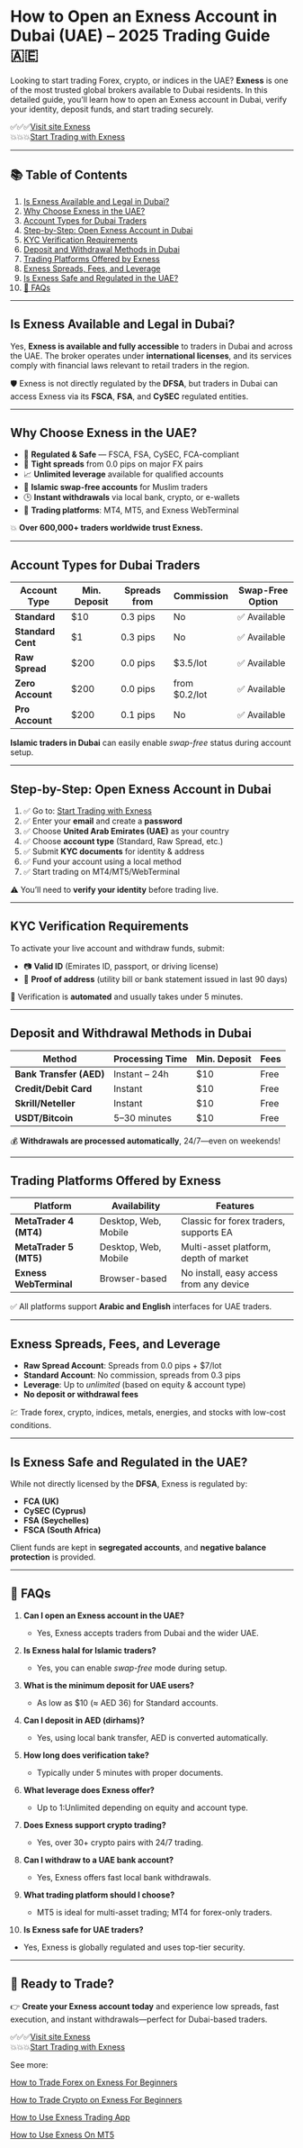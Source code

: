 # How to Open an Exness Account in Dubai (UAE) – 2025 Trading Guide 🇦🇪

Looking to start trading Forex, crypto, or indices in the UAE? **Exness** is one of the most trusted global brokers available to Dubai residents. In this detailed guide, you’ll learn how to open an Exness account in Dubai, verify your identity, deposit funds, and start trading securely.

✅✅✅[Visit site Exness](https://one.exnesstrack.org/a/newup2)  
💥💥💥[Start Trading with Exness](https://one.exnesstrack.org/boarding/sign-up/a/newup2)

---

## 📚 Table of Contents

1. [Is Exness Available and Legal in Dubai?](#is-exness-available-and-legal-in-dubai)  
2. [Why Choose Exness in the UAE?](#why-choose-exness-in-the-uae)  
3. [Account Types for Dubai Traders](#account-types-for-dubai-traders)  
4. [Step-by-Step: Open Exness Account in Dubai](#step-by-step-open-exness-account-in-dubai)  
5. [KYC Verification Requirements](#kyc-verification-requirements)  
6. [Deposit and Withdrawal Methods in Dubai](#deposit-and-withdrawal-methods-in-dubai)  
7. [Trading Platforms Offered by Exness](#trading-platforms-offered-by-exness)  
8. [Exness Spreads, Fees, and Leverage](#exness-spreads-fees-and-leverage)  
9. [Is Exness Safe and Regulated in the UAE?](#is-exness-safe-and-regulated-in-the-uae)  
10. [📌 FAQs](#faqs)

---

## Is Exness Available and Legal in Dubai?

Yes, **Exness is available and fully accessible** to traders in Dubai and across the UAE. The broker operates under **international licenses**, and its services comply with financial laws relevant to retail traders in the region.

🛡️ Exness is not directly regulated by the **DFSA**, but traders in Dubai can access Exness via its **FSCA**, **FSA**, and **CySEC** regulated entities.

---

## Why Choose Exness in the UAE?

- 🔐 **Regulated & Safe** — FSCA, FSA, CySEC, FCA-compliant  
- 💸 **Tight spreads** from 0.0 pips on major FX pairs  
- 📈 **Unlimited leverage** available for qualified accounts  
- 🕌 **Islamic swap-free accounts** for Muslim traders  
- 🕒 **Instant withdrawals** via local bank, crypto, or e-wallets  
- 📱 **Trading platforms**: MT4, MT5, and Exness WebTerminal

💥 **Over 600,000+ traders worldwide trust Exness.**

---

## Account Types for Dubai Traders

| Account Type | Min. Deposit | Spreads from | Commission     | Swap-Free Option |
|--------------|--------------|--------------|----------------|------------------|
| **Standard** | $10          | 0.3 pips     | No             | ✅ Available     |
| **Standard Cent** | $1     | 0.3 pips     | No             | ✅ Available     |
| **Raw Spread** | $200       | 0.0 pips     | $3.5/lot       | ✅ Available     |
| **Zero Account** | $200     | 0.0 pips     | from $0.2/lot  | ✅ Available     |
| **Pro Account** | $200      | 0.1 pips     | No             | ✅ Available     |

**Islamic traders in Dubai** can easily enable *swap-free* status during account setup.

---

## Step-by-Step: Open Exness Account in Dubai

1. ✅ Go to: [Start Trading with Exness](https://one.exnesstrack.org/boarding/sign-up/a/newup2)  
2. ✅ Enter your **email** and create a **password**  
3. ✅ Choose **United Arab Emirates (UAE)** as your country  
4. ✅ Choose **account type** (Standard, Raw Spread, etc.)  
5. ✅ Submit **KYC documents** for identity & address  
6. ✅ Fund your account using a local method  
7. ✅ Start trading on MT4/MT5/WebTerminal

⚠️ You’ll need to **verify your identity** before trading live.

---

## KYC Verification Requirements

To activate your live account and withdraw funds, submit:

- 📷 **Valid ID** (Emirates ID, passport, or driving license)  
- 📄 **Proof of address** (utility bill or bank statement issued in last 90 days)

📌 Verification is **automated** and usually takes under 5 minutes.

---

## Deposit and Withdrawal Methods in Dubai

| Method               | Processing Time | Min. Deposit | Fees     |
|----------------------|-----------------|--------------|----------|
| **Bank Transfer (AED)** | Instant – 24h | $10          | Free     |
| **Credit/Debit Card** | Instant        | $10          | Free     |
| **Skrill/Neteller**   | Instant        | $10          | Free     |
| **USDT/Bitcoin**      | 5–30 minutes   | $10          | Free     |

💰 **Withdrawals are processed automatically**, 24/7—even on weekends!

---

## Trading Platforms Offered by Exness

| Platform     | Availability          | Features                              |
|--------------|-----------------------|----------------------------------------|
| **MetaTrader 4 (MT4)** | Desktop, Web, Mobile | Classic for forex traders, supports EA |
| **MetaTrader 5 (MT5)** | Desktop, Web, Mobile | Multi-asset platform, depth of market |
| **Exness WebTerminal** | Browser-based         | No install, easy access from any device |

✅ All platforms support **Arabic and English** interfaces for UAE traders.

---

## Exness Spreads, Fees, and Leverage

- **Raw Spread Account**: Spreads from 0.0 pips + $7/lot  
- **Standard Account**: No commission, spreads from 0.3 pips  
- **Leverage**: Up to *unlimited* (based on equity & account type)  
- **No deposit or withdrawal fees**

💹 Trade forex, crypto, indices, metals, energies, and stocks with low-cost conditions.

---

## Is Exness Safe and Regulated in the UAE?

While not directly licensed by the **DFSA**, Exness is regulated by:

- **FCA (UK)**  
- **CySEC (Cyprus)**  
- **FSA (Seychelles)**  
- **FSCA (South Africa)**

Client funds are kept in **segregated accounts**, and **negative balance protection** is provided.

---

## 📌 FAQs

1. **Can I open an Exness account in the UAE?**  
   - Yes, Exness accepts traders from Dubai and the wider UAE.

2. **Is Exness halal for Islamic traders?**  
   - Yes, you can enable *swap-free* mode during setup.

3. **What is the minimum deposit for UAE users?**  
   - As low as $10 (≈ AED 36) for Standard accounts.

4. **Can I deposit in AED (dirhams)?**  
   - Yes, using local bank transfer, AED is converted automatically.

5. **How long does verification take?**  
   - Typically under 5 minutes with proper documents.

6. **What leverage does Exness offer?**  
   - Up to 1:Unlimited depending on equity and account type.

7. **Does Exness support crypto trading?**  
   - Yes, over 30+ crypto pairs with 24/7 trading.

8. **Can I withdraw to a UAE bank account?**  
   - Yes, Exness offers fast local bank withdrawals.

9. **What trading platform should I choose?**  
   - MT5 is ideal for multi-asset trading; MT4 for forex-only traders.

10. **Is Exness safe for UAE traders?**  
   - Yes, Exness is globally regulated and uses top-tier security.

---

## 🚀 Ready to Trade?

👉 **Create your Exness account today** and experience low spreads, fast execution, and instant withdrawals—perfect for Dubai-based traders.

✅✅✅[Visit site Exness](https://one.exnesstrack.org/a/newup2)  
💥💥💥[Start Trading with Exness](https://one.exnesstrack.org/boarding/sign-up/a/newup2)

See more: 

[How to Trade Forex on Exness For Beginners](https://github.com/ForexTradingDev/Trade/blob/main/How%20to%20Trade%20Forex%20on%20Exness%20For%20Beginners%3F%20Full%20guide.md)

[How to Trade Crypto on Exness For Beginners](https://github.com/ForexTradingDev/Trade/blob/main/How%20to%20Trade%20Crypto%20on%20Exness%20For%20Beginners%3F%20Full%20guide.md)

[How to Use Exness Trading App](https://github.com/ForexTradingDev/Trade/blob/main/How%20to%20Use%20Exness%20Trading%20App%3F%20Trading%20Guide.md)

[How to Use Exness On MT5](https://github.com/ForexTradingDev/Trade/blob/main/How%20to%20Use%20Exness%20On%20MT5%3F%20Trading%20Guide.md)
